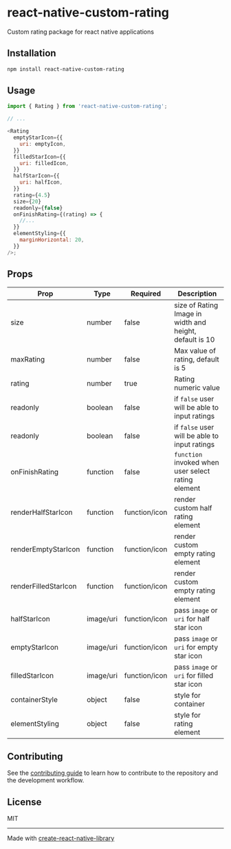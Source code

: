 # react-native-custom-rating

Custom rating package for react native applications

## Installation

```sh
npm install react-native-custom-rating
```

## Usage

```js
import { Rating } from 'react-native-custom-rating';

// ...

<Rating
  emptyStarIcon={{
    uri: emptyIcon,
  }}
  filledStarIcon={{
    uri: filledIcon,
  }}
  halfStarIcon={{
    uri: halfIcon,
  }}
  rating={4.5}
  size={20}
  readonly={false}
  onFinishRating={(rating) => {
    //...
  }}
  elementStyling={{
    marginHorizontal: 20,
  }}
/>;
```

## Props

| Prop                 | Type      | Required      | Description                                             |
| -------------------- | --------- | ------------- | ------------------------------------------------------- |
| size                 | number    | false         | size of Rating Image in width and height, default is 10 |
| maxRating            | number    | false         | Max value of rating, default is 5                       |
| rating               | number    | true          | Rating numeric value                                    |
| readonly             | boolean   | false         | if `false` user will be able to input ratings           |
| readonly             | boolean   | false         | if `false` user will be able to input ratings           |
| onFinishRating       | function  | false         | `function` invoked when user select rating element      |
| renderHalfStarIcon   | function  | function/icon | render custom half rating element                       |
| renderEmptyStarIcon  | function  | function/icon | render custom empty rating element                      |
| renderFilledStarIcon | function  | function/icon | render custom empty rating element                      |
| halfStarIcon         | image/uri | function/icon | pass `image` or `uri` for half star icon                |
| emptyStarIcon        | image/uri | function/icon | pass `image` or `uri` for empty star icon               |
| filledStarIcon       | image/uri | function/icon | pass `image` or `uri` for filled star icon              |
| containerStyle       | object    | false         | style for container                                     |
| elementStyling       | object    | false         | style for rating element                                |

## Contributing

See the [contributing guide](CONTRIBUTING.md) to learn how to contribute to the repository and the development workflow.

## License

MIT

---

Made with [create-react-native-library](https://github.com/callstack/react-native-builder-bob)
